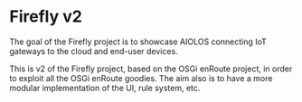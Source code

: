Firefly v2
==========

The goal of the Firefly project is to showcase AIOLOS connecting IoT gateways to the cloud and end-user devices.

This is v2 of the Firefly project, based on the OSGi enRoute project, in order to exploit all the OSGi enRoute goodies. The aim also is to have a more modular implementation of the UI, rule system, etc.

